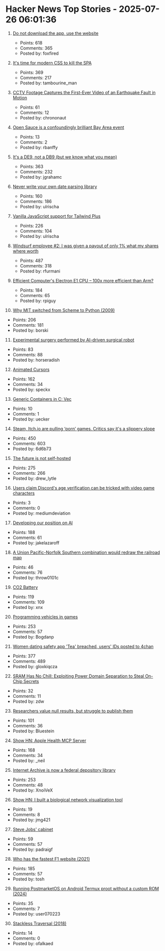 # Hacker News Top Stories - 2025-07-26 06:01:36

1. [Do not download the app, use the website](https://idiallo.com/blog/dont-download-apps)
   - Points: 618
   - Comments: 365
   - Posted by: foxfired

2. [It's time for modern CSS to kill the SPA](https://www.jonoalderson.com/conjecture/its-time-for-modern-css-to-kill-the-spa/)
   - Points: 369
   - Comments: 217
   - Posted by: tambourine_man

3. [CCTV Footage Captures the First-Ever Video of an Earthquake Fault in Motion](https://www.smithsonianmag.com/smart-news/cctv-footage-captures-the-first-ever-video-of-an-earthquake-fault-in-motion-shining-a-rare-light-on-seismic-dynamics-180987034/)
   - Points: 61
   - Comments: 12
   - Posted by: chrononaut

4. [Open Sauce is a confoundingly brilliant Bay Area event](https://www.jeffgeerling.com/blog/2025/open-sauce-confoundingly-brilliant-bay-area-event)
   - Points: 13
   - Comments: 2
   - Posted by: rbanffy

5. [It's a DE9, not a DB9 (but we know what you mean)](https://news.sparkfun.com/14298)
   - Points: 363
   - Comments: 232
   - Posted by: jgrahamc

6. [Never write your own date parsing library](https://www.zachleat.com/web/adventures-in-date-parsing/)
   - Points: 160
   - Comments: 186
   - Posted by: ulrischa

7. [Vanilla JavaScript support for Tailwind Plus](https://tailwindcss.com/blog/vanilla-js-support-for-tailwind-plus)
   - Points: 226
   - Comments: 104
   - Posted by: ulrischa

8. [Windsurf employee #2: I was given a payout of only 1% what my shares where worth](https://twitter.com/premqnair/status/1948420769945682413)
   - Points: 487
   - Comments: 318
   - Posted by: rfurmani

9. [Efficient Computer's Electron E1 CPU – 100x more efficient than Arm?](https://morethanmoore.substack.com/p/efficient-computers-electron-e1-cpu)
   - Points: 184
   - Comments: 65
   - Posted by: rpiguy

10. [Why MIT switched from Scheme to Python (2009)](https://www.wisdomandwonder.com/link/2110/why-mit-switched-from-scheme-to-python)
   - Points: 206
   - Comments: 181
   - Posted by: borski

11. [Experimental surgery performed by AI-driven surgical robot](https://arstechnica.com/science/2025/07/experimental-surgery-performed-by-ai-driven-surgical-robot/)
   - Points: 83
   - Comments: 88
   - Posted by: horseradish

12. [Animated Cursors](https://tattoy.sh/news/animated-cursors/)
   - Points: 162
   - Comments: 34
   - Posted by: speckx

13. [Generic Containers in C: Vec](https://uecker.codeberg.page/2025-07-20.html)
   - Points: 10
   - Comments: 1
   - Posted by: uecker

14. [Steam, Itch.io are pulling ‘porn’ games. Critics say it's a slippery slope](https://www.wired.com/story/steam-itchio-are-pulling-porn-games-censorship/)
   - Points: 450
   - Comments: 603
   - Posted by: 6d6b73

15. [The future is not self-hosted](https://www.drewlyton.com/story/the-future-is-not-self-hosted/)
   - Points: 275
   - Comments: 266
   - Posted by: drew_lytle

16. [Users claim Discord's age verification can be tricked with video game characters](https://www.thepinknews.com/2025/07/25/discord-video-game-characters-age-verification-checks-uk-online-safety-act/)
   - Points: 3
   - Comments: 0
   - Posted by: mediumdeviation

17. [Developing our position on AI](https://www.recurse.com/blog/191-developing-our-position-on-ai)
   - Points: 188
   - Comments: 61
   - Posted by: jakelazaroff

18. [A Union Pacific-Norfolk Southern combination would redraw the railroad map](https://www.trains.com/trn/news-reviews/news-wire/a-union-pacific-norfolk-southern-combination-would-redraw-the-railroad-map/)
   - Points: 46
   - Comments: 76
   - Posted by: throw0101c

19. [CO2 Battery](https://energydome.com/co2-battery/)
   - Points: 119
   - Comments: 109
   - Posted by: xnx

20. [Programming vehicles in games](https://wassimulator.com/blog/programming/programming_vehicles_in_games.html)
   - Points: 253
   - Comments: 57
   - Posted by: Bogdanp

21. [Women dating safety app 'Tea' breached, users' IDs posted to 4chan](https://www.404media.co/women-dating-safety-app-tea-breached-users-ids-posted-to-4chan/)
   - Points: 377
   - Comments: 489
   - Posted by: gloxkiqcza

22. [SRAM Has No Chill: Exploiting Power Domain Separation to Steal On-Chip Secrets](https://cacm.acm.org/research-highlights/sram-has-no-chill-exploiting-power-domain-separation-to-steal-on-chip-secrets/)
   - Points: 32
   - Comments: 11
   - Posted by: zdw

23. [Researchers value null results, but struggle to publish them](https://www.nature.com/articles/d41586-025-02312-4)
   - Points: 101
   - Comments: 36
   - Posted by: Bluestein

24. [Show HN: Apple Health MCP Server](https://github.com/neiltron/apple-health-mcp)
   - Points: 168
   - Comments: 34
   - Posted by: _neil

25. [Internet Archive is now a federal depository library](https://www.kqed.org/news/12049420/sf-based-internet-archive-is-now-a-federal-depository-library-what-does-that-mean)
   - Points: 253
   - Comments: 48
   - Posted by: XnoiVeX

26. [Show HN: I built a biological network visualization tool](https://nodes.bio)
   - Points: 19
   - Comments: 8
   - Posted by: jmg421

27. [Steve Jobs' cabinet](https://perfectdays23.substack.com/p/steve-jobs-cabinet)
   - Points: 59
   - Comments: 57
   - Posted by: padraigf

28. [Who has the fastest F1 website (2021)](https://jakearchibald.com/2021/f1-perf-part-3/)
   - Points: 185
   - Comments: 57
   - Posted by: tosh

29. [Running PostmarketOS on Android Termux proot without a custom ROM (2024)](https://ivonblog.com/en-us/posts/postmarketos-in-termux-proot/)
   - Points: 35
   - Comments: 7
   - Posted by: user070223

30. [Stackless Traversal (2018)](https://www.dyalog.com/blog/2018/01/stackless-traversal/)
   - Points: 14
   - Comments: 0
   - Posted by: ofalkaed

